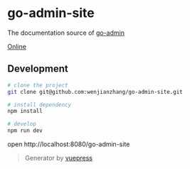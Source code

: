 # go-admin-site
The documentation source of [go-admin](https://github.com/wenjianzhang/go-admin)

[Online](https://wenjianzhang.github.io/go-admin-site)

## Development

```bash
# clone the project
git clone git@github.com:wenjianzhang/go-admin-site.git

# install dependency
npm install

# develop
npm run dev
```

open http://localhost:8080/go-admin-site

> Generator by [vuepress](https://github.com/vuejs/vuepress)
